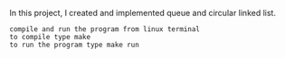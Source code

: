 In this project, I created and implemented queue and circular linked list.
```
compile and run the program from linux terminal
to compile type make
to run the program type make run
```
